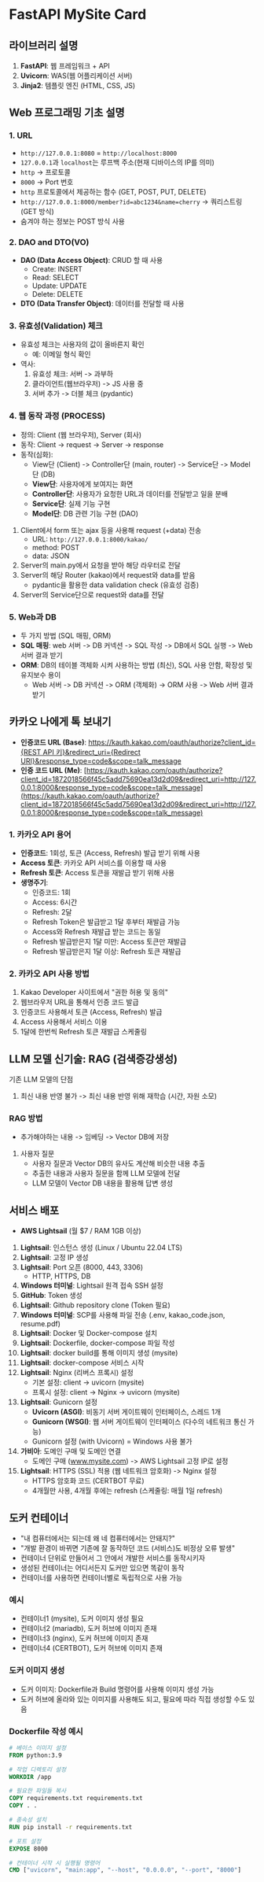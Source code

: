 # FastAPI MySite Card

## 라이브러리 설명

1. **FastAPI**: 웹 프레임워크 + API
2. **Uvicorn**: WAS(웹 어플리케이션 서버)
3. **Jinja2**: 템플릿 엔진 (HTML, CSS, JS)

## Web 프로그래밍 기초 설명

### 1. URL

- `http://127.0.0.1:8080` = `http://localhost:8000`
- `127.0.0.1`과 `localhost`는 루프백 주소(현재 디바이스의 IP를 의미)
- `http` -> 프로토콜
- `8000` -> Port 번호
- `http` 프로토콜에서 제공하는 함수 (GET, POST, PUT, DELETE)
- `http://127.0.0.1:8000/member?id=abc1234&name=cherry` -> 쿼리스트링 (GET 방식)
- 숨겨야 하는 정보는 POST 방식 사용

### 2. DAO and DTO(VO)

- **DAO (Data Access Object)**: CRUD 할 때 사용
  - Create: INSERT
  - Read: SELECT
  - Update: UPDATE
  - Delete: DELETE
- **DTO (Data Transfer Object)**: 데이터를 전달할 때 사용

### 3. 유효성(Validation) 체크

- 유효성 체크는 사용자의 값이 올바른지 확인
  - 예: 이메일 형식 확인
- 역사:
  1. 유효성 체크: 서버 -> 과부하
  2. 클라이언트(웹브라우저) -> JS 사용 중
  3. 서버 추가 -> 더블 체크 (pydantic)

### 4. 웹 동작 과정 (PROCESS)

- 정의: Client (웹 브라우저), Server (회사)
- 동작: Client -> request -> Server -> response
- 동작(심화):
  - View단 (Client) -> Controller단 (main, router) -> Service단 -> Model단 (DB)
  - **View단**: 사용자에게 보여지는 화면
  - **Controller단**: 사용자가 요청한 URL과 데이터를 전달받고 일을 분배
  - **Service단**: 실제 기능 구현
  - **Model단**: DB 관련 기능 구현 (DAO)

1. Client에서 form 또는 ajax 등을 사용해 request (+data) 전송
   - URL: `http://127.0.0.1:8000/kakao/`
   - method: POST
   - data: JSON
2. Server의 main.py에서 요청을 받아 해당 라우터로 전달
3. Server의 해당 Router (kakao)에서 request와 data를 받음
   - pydantic을 활용한 data validation check (유효성 검증)
4. Server의 Service단으로 request와 data를 전달

### 5. Web과 DB

- 두 가지 방법 (SQL 매핑, ORM)
- **SQL 매핑**: web 서버 -> DB 커넥션 -> SQL 작성 -> DB에서 SQL 실행 -> Web 서버 결과 받기
- **ORM**: DB의 테이블 객체화 시켜 사용하는 방법 (최신), SQL 사용 안함, 확장성 및 유지보수 용이
  - Web 서버 -> DB 커넥션 -> ORM (객체화) -> ORM 사용 -> Web 서버 결과 받기

## 카카오 나에게 톡 보내기

- **인증코드 URL (Base)**: [https://kauth.kakao.com/oauth/authorize?client_id={REST API 키}&redirect_uri={Redirect URI}&response_type=code&scope=talk_message](https://kauth.kakao.com/oauth/authorize?client_id={REST%20API%20키}&redirect_uri={Redirect%20URI}&response_type=code&scope=talk_message)
- **인증 코드 URL (Me)**: [https://kauth.kakao.com/oauth/authorize?client_id=1872018566f45c5add75690ea13d2d09&redirect_uri=http://127.0.0.1:8000&response_type=code&scope=talk_message](https://kauth.kakao.com/oauth/authorize?client_id=1872018566f45c5add75690ea13d2d09&redirect_uri=http://127.0.0.1:8000&response_type=code&scope=talk_message)

### 1. 카카오 API 용어

- **인증코드**: 1회성, 토큰 (Access, Refresh) 발급 받기 위해 사용
- **Access 토큰**: 카카오 API 서비스를 이용할 때 사용
- **Refresh 토큰**: Access 토큰을 재발급 받기 위해 사용
- **생명주기**:
  - 인증코드: 1회
  - Access: 6시간
  - Refresh: 2달
  - Refresh Token은 발급받고 1달 후부터 재발급 가능
  - Access와 Refresh 재발급 받는 코드는 동일
  - Refresh 발급받은지 1달 미만: Access 토큰만 재발급
  - Refresh 발급받은지 1달 이상: Refresh 토큰 재발급

### 2. 카카오 API 사용 방법

1. Kakao Developer 사이트에서 "권한 허용 및 동의"
2. 웹브라우저 URL을 통해서 인증 코드 발급
3. 인증코드 사용해서 토큰 (Access, Refresh) 발급
4. Access 사용해서 서비스 이용
5. 1달에 한번씩 Refresh 토큰 재발급 스케줄링

## LLM 모델 신기술: RAG (검색증강생성)

기존 LLM 모델의 단점

1. 최신 내용 반영 불가 -> 최신 내용 반영 위해 재학습 (시간, 자원 소모)

### RAG 방법

- 추가해야하는 내용 -> 임베딩 -> Vector DB에 저장

1. 사용자 질문
   - 사용자 질문과 Vector DB의 유사도 계산해 비슷한 내용 추출
   - 추출한 내용과 사용자 질문을 함께 LLM 모델에 전달
   - LLM 모델이 Vector DB 내용을 활용해 답변 생성

## 서비스 배포

- **AWS Lightsail** (월 $7 / RAM 1GB 이상)

1. **Lightsail**: 인스턴스 생성 (Linux / Ubuntu 22.04 LTS)
2. **Lightsail**: 고정 IP 생성
3. **Lightsail**: Port 오픈 (8000, 443, 3306)
   - HTTP, HTTPS, DB
4. **Windows 터미널**: Lightsail 원격 접속 SSH 설정
5. **GitHub**: Token 생성
6. **Lightsail**: Github repository clone (Token 필요)
7. **Windows 터미널**: SCP를 사용해 파일 전송 (.env, kakao_code.json, resume.pdf)
8. **Lightsail**: Docker 및 Docker-compose 설치
9. **Lightsail**: Dockerfile, docker-compose 파일 작성
10. **Lightsail**: docker build를 통해 이미지 생성 (mysite)
11. **Lightsail**: docker-compose 서비스 시작
12. **Lightsail**: Nginx (리버스 프록시) 설정
    - 기본 설정: client -> uvicorn (mysite)
    - 프록시 설정: client -> Nginx -> uvicorn (mysite)
13. **Lightsail**: Gunicorn 설정
    - **Uvicorn (ASGI)**: 비동기 서버 게이트웨이 인터페이스, 스레드 1개
    - **Gunicorn (WSGI)**: 웹 서버 게이트웨이 인터페이스 (다수의 네트워크 통신 가능)
    - Gunicorn 설정 (with Uvicorn) = Windows 사용 불가
14. **가비아**: 도메인 구매 및 도메인 연결
    - 도메인 구매 (www.mysite.com) -> AWS Lightsail 고정 IP로 설정
15. **Lightsail**: HTTPS (SSL) 적용 (웹 네트워크 암호화) -> Nginx 설정
    - HTTPS 암호화 코드 (CERTBOT 무료)
    - 4개월만 사용, 4개월 후에는 refresh (스케줄링: 매월 1일 refresh)

## 도커 컨테이너

- "내 컴퓨터에서는 되는데 왜 네 컴퓨터에서는 안돼지?"
- "개발 환경이 바뀌면 기존에 잘 동작하던 코드 (서비스)도 비정상 오류 발생"
- 컨테이너 단위로 만들어서 그 안에서 개발한 서비스를 동작시키자
- 생성된 컨테이너는 어디서든지 도커만 있으면 똑같이 동작
- 컨테이너를 사용하면 컨테이너별로 독립적으로 사용 가능

### 예시

- 컨테이너1 (mysite), 도커 이미지 생성 필요
- 컨테이너2 (mariadb), 도커 허브에 이미지 존재
- 컨테이너3 (nginx), 도커 허브에 이미지 존재
- 컨테이너4 (CERTBOT), 도커 허브에 이미지 존재

### 도커 이미지 생성

- 도커 이미지: Dockerfile과 Build 명령어를 사용해 이미지 생성 가능
- 도커 허브에 올라와 있는 이미지를 사용해도 되고, 필요에 따라 직접 생성할 수도 있음

### Dockerfile 작성 예시

```Dockerfile
# 베이스 이미지 설정
FROM python:3.9

# 작업 디렉토리 설정
WORKDIR /app

# 필요한 파일들 복사
COPY requirements.txt requirements.txt
COPY . .

# 종속성 설치
RUN pip install -r requirements.txt

# 포트 설정
EXPOSE 8000

# 컨테이너 시작 시 실행될 명령어
CMD ["uvicorn", "main:app", "--host", "0.0.0.0", "--port", "8000"]
